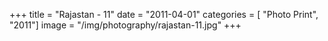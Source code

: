 +++
title = "Rajastan - 11"
date = "2011-04-01"
categories = [ "Photo Print", "2011"]
image = "/img/photography/rajastan-11.jpg"
+++

